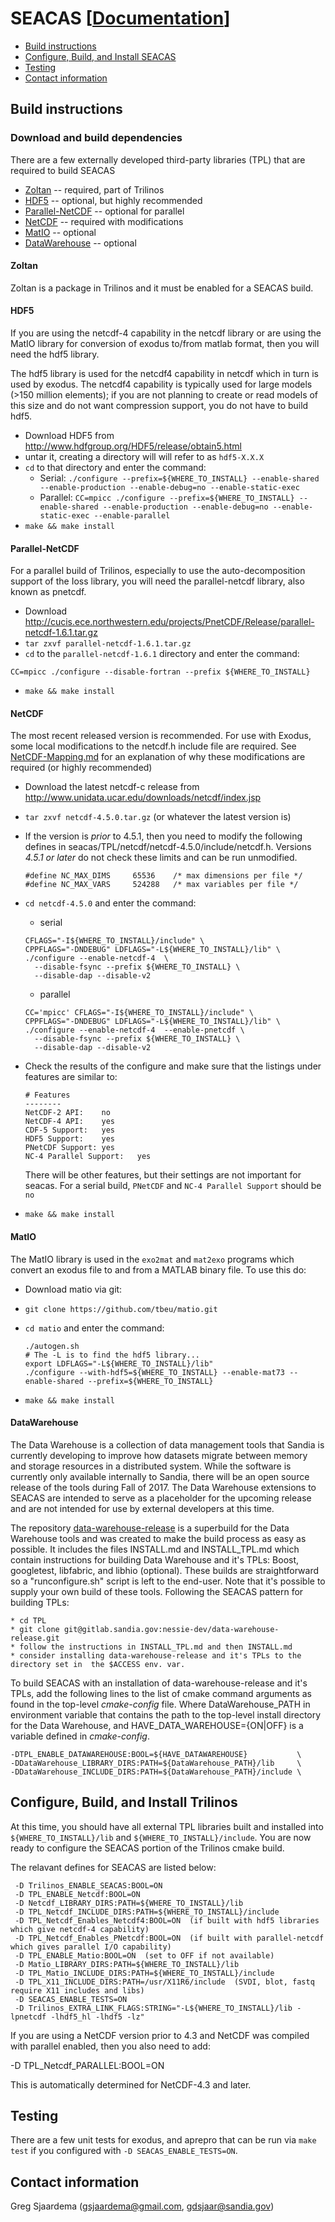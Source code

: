 # SEACAS  [[Documentation](http://gsjaardema.github.io/seacas/)]

* [Build instructions](#build-instructions)
* [Configure, Build, and Install SEACAS](#configure-build-and-install-seacas)
* [Testing](#testing)
* [Contact information](#contact-information)

## Build instructions

### Download and build dependencies

There are a few externally developed third-party libraries (TPL) that are required to
build SEACAS

 * [Zoltan](#zoltan) -- required, part of Trilinos
 * [HDF5](#hdf5) -- optional, but highly recommended
 * [Parallel-NetCDF](#parallel-netcdf) -- optional for parallel
 * [NetCDF](#netcdf) -- required with modifications
 * [MatIO](#matio) -- optional
 * [DataWarehouse](#data_warehouse) -- optional

#### Zoltan
Zoltan is a package in Trilinos and it must be enabled for a SEACAS build.

#### HDF5 

If you are using the netcdf-4 capability in the netcdf library or are
using the MatIO library for conversion of exodus to/from matlab
format, then you will need the hdf5 library.

The hdf5 library is used for the netcdf4 capability in netcdf which in
turn is used by exodus.  The netcdf4 capability is typically used for
large models (>150 million elements); if you are not planning to
create or read models of this size and do not want compression
support, you do not have to build hdf5.

   * Download HDF5 from http://www.hdfgroup.org/HDF5/release/obtain5.html
   * untar it, creating a directory will will refer to as `hdf5-X.X.X`
   * `cd` to that directory and enter the command:
     * Serial:
    ```
    ./configure --prefix=${WHERE_TO_INSTALL} --enable-shared --enable-production --enable-debug=no --enable-static-exec
    ```
     * Parallel: 
    ```
    CC=mpicc ./configure --prefix=${WHERE_TO_INSTALL} --enable-shared --enable-production --enable-debug=no --enable-static-exec --enable-parallel
    ```
   * `make && make install`

#### Parallel-NetCDF
  For a parallel build of Trilinos, especially to use the
  auto-decomposition support of the Ioss library, you will need the
  parallel-netcdf library, also known as pnetcdf.

  * Download http://cucis.ece.northwestern.edu/projects/PnetCDF/Release/parallel-netcdf-1.6.1.tar.gz
  * `tar zxvf parallel-netcdf-1.6.1.tar.gz`
  * `cd` to the `parallel-netcdf-1.6.1` directory and enter the command:
  ```
  CC=mpicc ./configure --disable-fortran --prefix ${WHERE_TO_INSTALL}
  ```
  * `make && make install`
  
#### NetCDF
The most recent released version is recommended. For use with Exodus, some local modifications to the netcdf.h include file are required.  See [NetCDF-Mapping.md](NetCDF-Mapping.md) for an explanation of why these modifications are required (or highly recommended)

 * Download the latest netcdf-c release from http://www.unidata.ucar.edu/downloads/netcdf/index.jsp
 * `tar zxvf netcdf-4.5.0.tar.gz`  (or whatever the latest version is)
 * If the version is *prior* to 4.5.1, then you need to modify the
   following defines in
   seacas/TPL/netcdf/netcdf-4.5.0/include/netcdf.h.  Versions *4.5.1 or
   later* do not check these limits and can be run unmodified.

    ```
    #define NC_MAX_DIMS     65536    /* max dimensions per file */
    #define NC_MAX_VARS     524288   /* max variables per file */
    ```

 * `cd netcdf-4.5.0` and enter the command:
    * serial
    ```
    CFLAGS="-I${WHERE_TO_INSTALL}/include" \
    CPPFLAGS="-DNDEBUG" LDFLAGS="-L${WHERE_TO_INSTALL}/lib" \
    ./configure --enable-netcdf-4  \
      --disable-fsync --prefix ${WHERE_TO_INSTALL} \
      --disable-dap --disable-v2
    ```

    * parallel
    ```
    CC='mpicc' CFLAGS="-I${WHERE_TO_INSTALL}/include" \
    CPPFLAGS="-DNDEBUG" LDFLAGS="-L${WHERE_TO_INSTALL}/lib" \
    ./configure --enable-netcdf-4  --enable-pnetcdf \
      --disable-fsync --prefix ${WHERE_TO_INSTALL} \
      --disable-dap --disable-v2
    ```

 * Check the results of the configure and make sure that the listings
   under features are similar to:

   ```
   # Features
   --------
   NetCDF-2 API:	no
   NetCDF-4 API:	yes
   CDF-5 Support:	yes
   HDF5 Support:	yes
   PNetCDF Support:	yes
   NC-4 Parallel Support:	yes
   ```
   There will be other features, but their settings are not important
   for seacas. For a serial build, `PNetCDF` and `NC-4 Parallel Support`
   should be `no`

 * `make && make install`

#### MatIO
The MatIO library is used in the `exo2mat` and `mat2exo` programs which convert an exodus file to and from a MATLAB binary file.  To use this do:

 * Download matio via git:
 * `git clone https://github.com/tbeu/matio.git`
 * `cd matio` and enter the command:
    ```
    ./autogen.sh
    # The -L is to find the hdf5 library...
    export LDFLAGS="-L${WHERE_TO_INSTALL}/lib"
    ./configure --with-hdf5=${WHERE_TO_INSTALL} --enable-mat73 --enable-shared --prefix=${WHERE_TO_INSTALL}
    ```
    
 * `make && make install`

#### DataWarehouse
The Data Warehouse is a collection of data management tools that Sandia is currently developing to improve how datasets migrate between memory and storage resources in a distributed system. While the software is currently only available internally to Sandia, there will be an open source release of the tools during Fall of 2017. The Data Warehouse extensions to SEACAS are intended to serve as a placeholder for the upcoming release and are not intended for use by external developers at this time.

The repository [data-warehouse-release](https://gitlab.sandia.gov/nessie-dev/data-warehouse-release) is a superbuild for the Data Warehouse tools and was created to make the build process as easy as possible. It includes the files INSTALL.md and INSTALL_TPL.md which contain instructions for building Data Warehouse and it's TPLs: Boost, googletest, libfabric, and libhio (optional). These builds are straightforward so a "runconfigure.sh" script is left to the end-user. Note that it's possible to supply your own build of these tools. Following the SEACAS pattern for building TPLs:


    * cd TPL
    * git clone git@gitlab.sandia.gov:nessie-dev/data-warehouse-release.git
    * follow the instructions in INSTALL_TPL.md and then INSTALL.md
    * consider installing data-warehouse-release and it's TPLs to the directory set in  the $ACCESS env. var.


To build SEACAS with an installation of data-warehouse-release and it's TPLs, add the following lines to the list of cmake command arguments as found in the top-level _cmake-config_ file. Where DataWarehouse_PATH in environment variable that contains the path to the top-level install directory for the Data Warehouse, and HAVE_DATA_WAREHOUSE={ON|OFF} is a variable defined in _cmake-config_.


    -DTPL_ENABLE_DATAWAREHOUSE:BOOL=${HAVE_DATAWAREHOUSE}           \
    -DDataWarehouse_LIBRARY_DIRS:PATH=${DataWarehouse_PATH}/lib     \
    -DDataWarehouse_INCLUDE_DIRS:PATH=${DataWarehouse_PATH}/include \



## Configure, Build, and Install Trilinos
At this time, you should have all external TPL libraries built and
installed into `${WHERE_TO_INSTALL}/lib` and `${WHERE_TO_INSTALL}/include`. You are now ready
to configure the SEACAS portion of the Trilinos cmake build.

The relavant defines for SEACAS are listed below:

```
 -D Trilinos_ENABLE_SEACAS:BOOL=ON
 -D TPL_ENABLE_Netcdf:BOOL=ON 
 -D Netcdf_LIBRARY_DIRS:PATH=${WHERE_TO_INSTALL}/lib 
 -D TPL_Netcdf_INCLUDE_DIRS:PATH=${WHERE_TO_INSTALL}/include
 -D TPL_Netcdf_Enables_Netcdf4:BOOL=ON  (if built with hdf5 libraries which give netcdf-4 capability)
 -D TPL_Netcdf_Enables_PNetcdf:BOOL=ON  (if built with parallel-netcdf which gives parallel I/O capability)
 -D TPL_ENABLE_Matio:BOOL=ON  (set to OFF if not available)
 -D Matio_LIBRARY_DIRS:PATH=${WHERE_TO_INSTALL}/lib
 -D TPL_Matio_INCLUDE_DIRS:PATH=${WHERE_TO_INSTALL}/include
 -D TPL_X11_INCLUDE_DIRS:PATH=/usr/X11R6/include  (SVDI, blot, fastq require X11 includes and libs)
 -D SEACAS_ENABLE_TESTS=ON
 -D Trilinos_EXTRA_LINK_FLAGS:STRING="-L${WHERE_TO_INSTALL}/lib -lpnetcdf -lhdf5_hl -lhdf5 -lz" 
```

If you are using a NetCDF version prior to 4.3 and NetCDF was compiled
with parallel enabled, then you also need to add:

 -D TPL_Netcdf_PARALLEL:BOOL=ON

This is automatically determined for NetCDF-4.3 and later.

## Testing
There are a few unit tests for exodus, and aprepro that can be run via `make test` if you configured with `-D SEACAS_ENABLE_TESTS=ON`.

## Contact information

 Greg Sjaardema  (<gsjaardema@gmail.com>, <gdsjaar@sandia.gov>)
      
